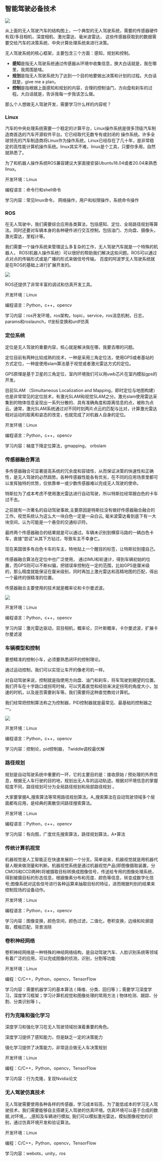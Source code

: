 ## 智能驾驶必备技术
![](https://ddns.smpi.top:10000/md_attachments/Pasted%20image%2020220111140314.png)

从上面的无人驾驶汽车的结构图上，一个典型的无人驾驶系统，需要的传感器硬件有双/多目相机，深度相机、激光雷达、毫米波雷达， 这些传感器获取到的数据需要交给汽车的决策系统、中央计算处理系统来进行决策。

无人驾驶系统的核心框架，主要包含三个方面：感知，规划和控制。
- **感知**是指无人驾驶系统通过传感器从环境中收集信息，换大白话就是，我在哪里，我周围是啥。
- **规划**是指无人驾驶系统为了达到一个目的地要做出决策和计划的过程。大白话就是，give me a plan。
- **控制**是指根据上面感知和规划的内容，合理的控制油门，方向盘和刹车的过程。大白话就是，告诉我每一步我该怎么做。

那么个人想做无人驾驶开发，需要学习什么样的内容呢？

### Linux
汽车的中央处理系统需要一个稳定的计算平台，Linux操作系统是很多顶级汽车制造商首选的汽车开源软件平台。它已经取代无数专有或封闭的 操作系统。许多全球领先的汽车制造商将Linux作为操作系统，Linux已经存在了几十年，是非常稳定的高性能计算机操作系统。linux其实不难，linux是个工具，只要你多用，自然就熟悉了。

为了和机器人操作系统ROS兼容建议大家直接安装Ubuntu18.04或者20.04来熟悉linux。

开发环境：Linux

编程语言：命令行和shell命令

学习内容：常见linux命令， 网络操作，用户和权限操作，系统命令操作

### ROS
在无人驾驶中，我们需要综合应用各类算法，包括感知、定位、全局路径规划等算法。同时还要对车辆本身的各种硬件进行交互控制，包括油门、方向盘、摄像头，激光雷达，里程计等。 

我们需要一个操作系统来管理这么多复杂的工作，无人驾驶汽车就是一个特殊的机器人， ROS(机器人操作系统）可以很好的帮助我们解决这些问题。ROS可以通过点对点的传输形式或是广播的形式来做信号传输。 百度的阿波罗无人驾驶系统就是在ROS的基础上进行扩展开发的。

![](https://ddns.smpi.top:10000/md_attachments/Pasted%20image%2020220111140602.png)

ROS还提供了非常丰富的调试和仿真开发工具。

开发环境：Linux

编程语言：Python，c++，opencv

学习内容：ros开发环境，ros架构，topic，service，ros消息机制，日志，params和roslaunch，tf坐标变换和urdf仿真

### 定位系统
定位是无人驾驶的重要内容，核心就是解决我在哪，我要去哪的问题。

定位目前有两种比较成熟的技术，一种是采用三角定位法，使用GPS或者基站的方式定位，一种是使用slam算法基于视觉或者激光雷达方式的定位。

GPS原理是基于卫星的三角定位，室内环境我们可以用uwb芯片在室内模拟gps的开发。

目前SLAM （Simultaneous Localization and Mapping，即时定位与地图构建）也是非常常见的定位技术，有激光SLAM和视觉SLAM之分。激光slam使用雷达采集到的物体信息呈现出一系列分散的、具有准确角度和距离信息的点，被称为点云。通常，激光SLAM系统通过对不同时刻两片点云的匹配与比对，计算激光雷达相对运动的距离和姿态的改变，也就完成了对机器人自身的定位。

开发环境：Linux

编程语言：Python，c++，opencv

学习内容：梯度下降定位算法，gmapping， orbslam

### 传感器融合算法
多传感器融合可显著提高系统的冗余度和容错性，从而保证决策的快速性和正确性，是无人驾驶的必然趋势。各种传感器性能各有优劣，在不同的应用场景里都可以发挥独特的优势，仅依靠单一或少数传感器难以完成无人驾驶的使命。

特斯拉为了成本考虑不使用激光雷达进行自动驾驶，所以特斯拉经常跟白色的卡车过不去。

之前就有一次著名的自动驾驶事故,主要原因是特斯拉没有做好传感器融合融合的工作。视觉系统认为这么大一块白色一定是一朵白云, 毫米波雷达看到底下有一大块空间，认为可能是一个悬空的交通标识符。

最终两个传感器融合的结果就是可以通过。车辆未识别到横穿马路的一辆白色卡车，直接“尝试”从其下方钻过，导致车主不幸身亡。

现在美国很多有白色卡车的车主，特地贴上一个醒目的标签，让特斯拉别撞自己。

传感器融合算法在定位中也广泛使用， 通过IMU和轮速计，得到车辆初始的位置，而GPS则可以不断纠偏，把错误率控制在一定的范围，比如GPS是厘米级的，那么精度就能保证在厘米级别，同时再加上激光雷达和高精地图的匹配，得出一个最终的很精准的位置。

传感器融合主要使用的技术就是概率论和卡尔曼滤波。

![](https://ddns.smpi.top:10000/md_attachments/Pasted%20image%2020220111140923.png)

开发环境：Linux

编程语言：Python，c++，opencv

学习内容：激光雷达驱动，双目相机，概率论，贝叶斯概率，卡尔曼滤波，扩展卡尔曼滤波

### 车辆模型和控制
要想精准的控制小车，必须要熟悉闭环的控制理论。

通过运动控制，我们可以实现让车开的像老司机一样。

对自动驾驶来说，控制就是指使用方向盘、油门和刹车，将车驾驶到期望的位置。我们开车在十字路口或拐弯时候，可以凭着直觉和经验来决定拐弯的角度大小，加速的时机，以及是否需要刹车等。我们需要将这种直觉教给计算机。

我们经常把控制算法称之为控制器，PID控制器就是最常见、最基础的控制器之一。

![](https://ddns.smpi.top:10000/md_attachments/Pasted%20image%2020220111141022.png)

开发环境：Linux

编程语言：Python，c++，opencv

学习内容：控制论，pid控制器， Twiddle调校最优解

### 路径规划  
规划是自动驾驶系统中重要的一环，它的主要目的是：接收原始 / 预处理的外界信息，根据无人车行驶的目的地，规划出无人车的运动轨迹。根据对环境信息的掌握程度不同，路径规划可分为全局路径规划和局部路径规划 。

大家要掌握A_搜索算法等常用路径规划算法。A_搜索算法在自动驾驶领域多个层面都有应用，是经典的离散空间路径搜索算法。

开发环境：Linux

编程语言：Python，c++，opencv

学习内容：有向图，广度优先搜索算法，路径规划算法，A*算法

### 传统计算机视觉
机器视觉是人工智能正在快速发展的一个分支。简单说来，机器视觉就是用机器代替人眼来做测量和判断。机器视觉系统是通过机器视觉产品(即图像摄取装置，分CMOS和CCD两种)将被摄取目标转换成图像信号，传送给专用的图像处理系统，得到被摄目标的形态信息，根据像素分布和亮度、颜色等信息，转变成数字化信号;图像系统对这些信号进行各种运算来抽取目标的特征，进而根据判别的结果来控制现场的设备动作。

开发环境：Linux

编程语言：Python，c++，opencv

学习内容：图像变换，颜色空间，颜色过滤，二值化，卷积变换，边缘和轮廓提取，模板匹配，背景消除

### 卷积神经网络
卷积神经网络是一种特殊的神经网络结构，是自动驾驶汽车、人脸识别系统等领域有着广泛的应用，可以完成图像的侦测，识别，分割等功能

开发环境：Linux

编程：C/C++，Python，opencv，TensorFlow

学习内容：需要机器学习的基本算法 ( 降维、分类、回归等 )；需要学习深度学习，深度学习框架；学习计算机视觉和图像处理的常用方法 ( 物体检测、跟踪、分割、分类识别等 ) 。

### 行为克隆和强化学习
深度学习和强化学习在无人驾驶领域扮演着重要的角色。

深度学习提供了感知能力，但是缺乏一定的决策能力

强化学习提供了决策能力，非常适合做无人车决策规划

开发环境：Linux

编程：C/C++，Python，opencv，TensorFlow

学习内容：行为克隆，复现Nvidia论文

### 无人驾驶仿真技术
无人驾驶需要使用各种各样的传感器，学习成本较高，为了能低成本的学习无人驾驶技术，我们需要能够自主搭建无人驾驶的仿真环境。仿真环境可以基于合成的数据,对环境_、_感知及车辆进行模拟, 我们可以模拟激光雷达，模拟图像视觉的识别，通过仿真环境开发和验证算法。

开发环境：Linux

编程：C/C++，Python，opencv，TensorFlow

学习内容：webots，unity，ros